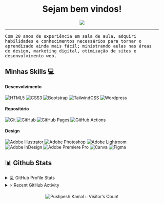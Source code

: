 <h1 align="center">
	Sejam bem vindos!
</h1>

<p align="center">
  <a href="https://github.com/DenverCoder1/readme-typing-svg">
	  <img src="https://readme-typing-svg.herokuapp.com?lines=Me+chamo+Wagner+Lima;Sou+professor,+Designer,+Desenvolvedor+e+Gestor+de+Tráfego!&center=true&width=780&height=45">
  </a>
</p>

<hr />

<samp>
Com 20 anos de experiência em sala de aula, adquiri habilidades e conhecimentos necessários para tornar o aprendizado ainda mais fácil; ministrando aulas nas áreas de design, marketing digital, otimização de sites e desenvolvimento web.
</samp>


## Minhas Skills 💻
#### Desenvolvimento
![HTML5](https://img.shields.io/badge/-HTML5-000?style=for-the-badge&logo=html5)
![CSS3](https://img.shields.io/badge/-CSS3-000?style=for-the-badge&logo=css3&logoColor=MediumSlateBlue)
![Bootstrap](https://img.shields.io/badge/-Bootstrap-000?style=for-the-badge&logo=bootstrap)
![TailwindCSS](https://img.shields.io/badge/-TailwindCSS-000?style=for-the-badge&logo=tailwind-css)
![Wordpress](https://img.shields.io/badge/-Wordpress-000?style=for-the-badge&logo=Wordpress&logoColor=cian)

#### Repositório
![Git](https://img.shields.io/badge/-Git-000?style=for-the-badge&logo=git)
![GitHub](https://img.shields.io/badge/-GitHub-000?style=for-the-badge&logo=github)
![GitHub Pages](https://img.shields.io/badge/-GitHub%20Pages-000?style=for-the-badge&logo=github)
![GitHub Actions](https://img.shields.io/badge/-github%20actions-000?style=for-the-badge&logo=githubactions)

<!--![JavaScript](https://img.shields.io/badge/-JavaScript-000?style=for-the-badge&logo=javascript)
![React](https://img.shields.io/badge/-ReactJS-000?style=for-the-badge&logo=react)
![NodeJS](https://img.shields.io/badge/-NodeJS-000?style=for-the-badge&logo=node.js&logoColor=pink)
![Express.js](https://img.shields.io/badge/-ExpressJS-000?style=for-the-badge&logo=express)-->

#### Design
![Adobe Illustrator](https://img.shields.io/badge/Illustrator-000?style=for-the-badge&logo=Adobe%20Illustrator&logoColor=orange)
![Adobe Photoshop](https://img.shields.io/badge/Photoshop-000?style=for-the-badge&logo=Adobe%20Photoshop&logoColor=cian)
![Adobe Lightroom](https://img.shields.io/badge/Lightroom-000?style=for-the-badge&logo=adobe%20lightroom)
![Adobe InDesign](https://img.shields.io/badge/Indesign-000?style=for-the-badge&logo=Adobe%20Indesign&logoColor=MediumVioletRed)
![Adobe Premiere Pro](https://img.shields.io/badge/Premiere%20Pro-000?style=for-the-badge&logo=Adobe%20Premiere%20Pro&logoColor=Fuchsia)
![Canva](https://img.shields.io/badge/-Canva-000?style=for-the-badge&logo=canva)
![Figma](https://img.shields.io/badge/-Figma-000?style=for-the-badge&logo=figma)

## 📊 Github Stats

<!-- https://github.com/anuraghazra/github-readme-stats -->
<details> 
  <summary>💻 GitHub Profile Stats</summary>
  <br/>
    <a href="https://github.com/anuraghazra/github-readme-stats"><img alt="Yashita's Github Stats" src="https://github-readme-stats.vercel.app/api?username=yashitanamdeo&show_icons=true&count_private=true&theme=react&hide_border=true&bg_color=1F222E&title_color=F85D7F&icon_color=F8D866" height="192px"/></a>
  <a href="https://github.com/anuraghazra/github-readme-stats"><img alt="Yashita's Top Languages" src="https://github-readme-stats.vercel.app/api/top-langs/?username=yashitanamdeo&langs_count=8&layout=compact&theme=react&hide_border=true&bg_color=1F222E&title_color=F85D7F&icon_color=F8D866" height="192px"/></a>
  <br/>
  <b>Note:</b> Top languages is only a metric of the languages my public code consists of and doesn't reflect experience or skill level.
</details>

<!-- https://github.com/ashutosh00710/github-readme-activity-graph -->
<details>
  <summary>⚡ Recent GitHub Activity</summary>
  <br/>
<!-- 	[![Yashita's Activity Graph](https://github-readme-activity-graph.vercel.app/graph?username=yashitanamdeo)](https://github.com/ashutosh00710/github-readme-activity-graph) -->
   <a href="https://github.com/ashutosh00710/github-readme-activity-graph"><img alt="Yashita's Activity Graph" src="https://github-readme-activity-graph.vercel.app/graph?username=wagnerlimanet&bg_color=1F222E&color=F8D866&line=F85D7F&point=FFFFFF&hide_border=true" /></a>
  <br/>
</details>


 <p align="center"><img src="https://profile-counter.glitch.me/{wagnerlimanet}/count.svg" alt="Pushpesh Kamal :: Visitor's Count" /></p>

